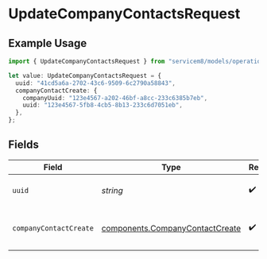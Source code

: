 # UpdateCompanyContactsRequest

## Example Usage

```typescript
import { UpdateCompanyContactsRequest } from "servicem8/models/operations";

let value: UpdateCompanyContactsRequest = {
  uuid: "41cd5a6a-2702-43c6-9509-6c2790a58843",
  companyContactCreate: {
    companyUuid: "123e4567-a202-46bf-a8cc-233c6385b7eb",
    uuid: "123e4567-5fb8-4cb5-8b13-233c6d7051eb",
  },
};
```

## Fields

| Field                                                                              | Type                                                                               | Required                                                                           | Description                                                                        |
| ---------------------------------------------------------------------------------- | ---------------------------------------------------------------------------------- | ---------------------------------------------------------------------------------- | ---------------------------------------------------------------------------------- |
| `uuid`                                                                             | *string*                                                                           | :heavy_check_mark:                                                                 | UUID of the Company Contact                                                        |
| `companyContactCreate`                                                             | [components.CompanyContactCreate](../../models/components/companycontactcreate.md) | :heavy_check_mark:                                                                 | Company Contact fields to update                                                   |
